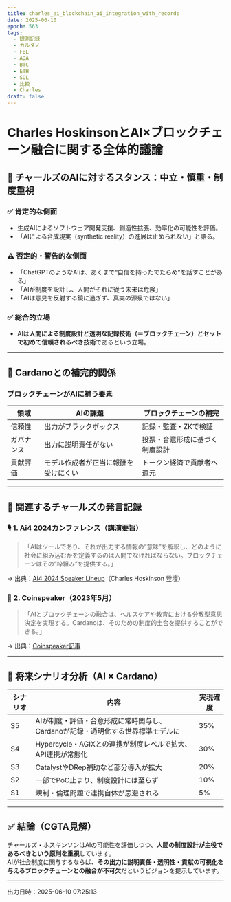 ```yaml
---
title: charles_ai_blockchain_ai_integration_with_records
date: 2025-06-10
epoch: 563
tags:
  - 観測記録
  - カルダノ
  - FBL
  - ADA
  - BTC
  - ETH
  - SOL
  - 比較
  - Charles
draft: false
---
```

# Charles HoskinsonとAI×ブロックチェーン融合に関する全体的議論

## 🧭 チャールズのAIに対するスタンス：中立・慎重・制度重視

### ✅ 肯定的な側面
- 生成AIによるソフトウェア開発支援、創造性拡張、効率化の可能性を評価。
- 「AIによる合成現実（synthetic reality）の進展は止められない」と語る。

### ⚠️ 否定的・警告的な側面
- 「ChatGPTのようなAIは、あくまで“自信を持ったでたらめ”を話すことがある」
- 「AIが制度を設計し、人間がそれに従う未来は危険」
- 「AIは意見を反射する鏡に過ぎず、真実の源泉ではない」

### ✅ 総合的立場
- AIは**人間による制度設計と透明な記録技術（＝ブロックチェーン）とセットで初めて信頼されるべき技術**であるという立場。

---

## 🔄 Cardanoとの補完的関係

### ブロックチェーンがAIに補う要素
| 領域 | AIの課題 | ブロックチェーンの補完 |
|------|-----------|-------------------------|
| 信頼性 | 出力がブラックボックス | 記録・監査・ZKで検証 |
| ガバナンス | 出力に説明責任がない | 投票・合意形成に基づく制度設計 |
| 貢献評価 | モデル作成者が正当に報酬を受けにくい | トークン経済で貢献者へ還元 |

---

## 📜 関連するチャールズの発言記録

### 🎙️ 1. Ai4 2024カンファレンス（講演要旨）
> 「AIはツールであり、それが出力する情報の“意味”を解釈し、どのように社会に組み込むかを定義するのは人間でなければならない。ブロックチェーンはその“枠組み”を提供する。」

→ 出典：[Ai4 2024 Speaker Lineup](https://ai4.io/2024-speakers/)（Charles Hoskinson 登壇）

### 📰 2. Coinspeaker（2023年5月）
> 「AIとブロックチェーンの融合は、ヘルスケアや教育における分散型意思決定を実現する。Cardanoは、そのための制度的土台を提供することができる。」

→ 出典：[Coinspeaker記事](https://www.coinspeaker.com/hoskinson-ai-blockchain-integration/)

---

## 🔮 将来シナリオ分析（AI × Cardano）

| シナリオ | 内容 | 実現確度 |
|----------|------|----------|
| S5 | AIが制度・評価・合意形成に常時関与し、Cardanoが記録・透明化する世界標準モデルに | 35% |
| S4 | Hypercycle・AGIXとの連携が制度レベルで拡大、API連携が常態化 | 30% |
| S3 | CatalystやDRep補助など部分導入が拡大 | 20% |
| S2 | 一部でPoC止まり、制度設計には至らず | 10% |
| S1 | 規制・倫理問題で連携自体が忌避される | 5% |

---

## ✅ 結論（CGTA見解）

チャールズ・ホスキンソンはAIの可能性を評価しつつ、**人間の制度設計が主役であるべきという原則を重視**しています。  
AIが社会制度に関与するならば、**その出力に説明責任・透明性・貢献の可視化を与えるブロックチェーンとの融合が不可欠**だというビジョンを提示しています。

---

出力日時：2025-06-10 07:25:13
